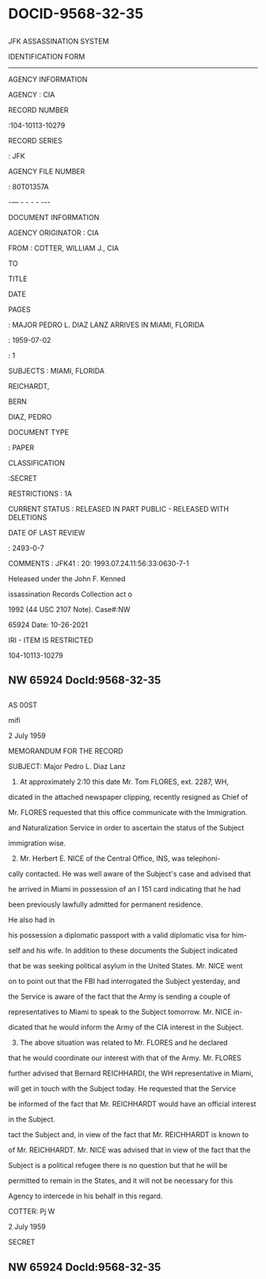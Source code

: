 # DOCID-9568-32-35

##
JFK ASSASSINATION SYSTEM

IDENTIFICATION FORM

---

AGENCY INFORMATION

AGENCY : CIA

RECORD NUMBER

:104-10113-10279

RECORD SERIES

: JFK

AGENCY FILE NUMBER

: 80T01357A

-— - - - - ---

DOCUMENT INFORMATION

AGENCY ORIGINATOR : CIA

FROM : COTTER, WILLIAM J., CIA

TO

TITLE

DATE

PAGES

: MAJOR PEDRO L. DIAZ LANZ ARRIVES IN MIAMI, FLORIDA

: 1959-07-02

: 1

SUBJECTS : MIAMI, FLORIDA

REICHARDT,

BERN

DIAZ, PEDRO

DOCUMENT TYPE

: PAPER

CLASSIFICATION

:SECRET

RESTRICTIONS : 1A

CURRENT STATUS : RELEASED IN PART PUBLIC - RELEASED WITH DELETIONS

DATE OF LAST REVIEW

: 2493-0-7

COMMENTS : JFK41 : 20: 1993.07.24.11:56:33:0630-7-1

Heleased under the John F. Kenned

issassination Records Collection act o

1992 (44 USC 2107 Note). Case#:NW

65924 Date: 10-26-2021

IRI - ITEM IS RESTRICTED

104-10113-10279

NW 65924 Docld:9568-32-35
---

##
AS 00ST

mifi

2 July 1959

MEMORANDUM FOR THE RECORD

SUBJECT: Major Pedro L. Diaz Lanz

1. At approximately 2:10 this date Mr. Tom FLORES, ext. 2287, WH,

dicated in the attached newspaper clipping, recently resigned as Chief of

Mr. FLORES requested that this office communicate with the Immigration.

and Naturalization Service in order to ascertain the status of the Subject

immigration wise.

2. Mr. Herbert E. NICE of the Central Office, INS, was telephoni-

cally contacted. He was well aware of the Subject's case and advised that

he arrived in Miami in possession of an I 151 card indicating that he had

been previously lawfully admitted for permanent residence.

He also had in

his possession a diplomatic passport with a valid diplomatic visa for him-

self and his wife. In addition to these documents the Subject indicated

that be was seeking political asylum in the United States. Mr. NICE went

on to point out that the FBI had interrogated the Subject yesterday, and

the Service is aware of the fact that the Army is sending a couple of

representatives to Miami to speak to the Subject tomorrow. Mr. NICE in-

dicated that he would inform the Army of the CIA interest in the Subject.

3. The above situation was related to Mr. FLORES and he declared

that he would coordinate our interest with that of the Army. Mr. FLORES

further advised that Bernard REICHHARDI, the WH representative in Miami,

will get in touch with the Subject today. He requested that the Service

be informed of the fact that Mr. REICHHARDT would have an official interest

in the Subject.

tact the Subject and, in view of the fact that Mr. REICHHARDT is known to

of Mr. REICHHARDT. Mr. NICE was advised that in view of the fact that the

Subject is a political refugee there is no question but that he will be

permitted to remain in the States, and it will not be necessary for this

Agency to intercede in his behalf in this regard.

COTTER: Pj W

2 July 1959

SECRET

NW 65924 Docld:9568-32-35
---

